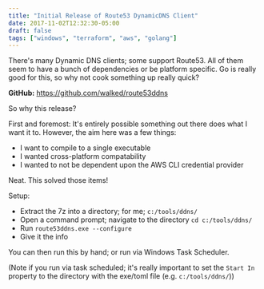 ```yaml
---
title: "Initial Release of Route53 DynamicDNS Client"
date: 2017-11-02T12:32:30-05:00
draft: false
tags: ["windows", "terraform", "aws", "golang"]
---
```


There's many Dynamic DNS clients; some support Route53. All of them seem to have a bunch of dependencies or be platform specific. Go is really good for this, so why not cook something up really quick? 
 
<!--more-->

**GitHub:** <https://github.com/walked/route53ddns>

So why this release?

First and foremost: It's entirely possible something out there does what I want it to. However, the aim here was a few things:
- I want to compile to a single executable 
- I wanted cross-platform compatability
- I wanted to not be dependent upon the AWS CLI credential provider

Neat. This solved those items!

Setup:
- Extract the 7z into a directory; for me; `c:/tools/ddns/`
- Open a command prompt; navigate to the directory `cd c:/tools/ddns/`
- Run `route53ddns.exe --configure` 
- Give it the info

You can then run this by hand; or run via Windows Task Scheduler.

(Note if you run via task scheduled; it's really important to set the `Start In` property to the directory with the exe/toml file (e.g. `c:/tools/ddns/`))

